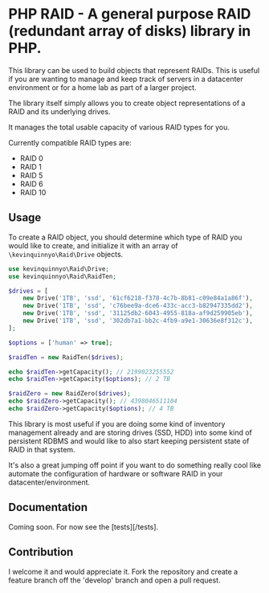 # PHP RAID - A general purpose RAID (redundant array of disks) library in PHP.

This library can be used to build objects that represent RAIDs. This is useful if you are wanting to
manage and keep track of servers in a datacenter environment or for a home lab as part of a larger
project.

The library itself simply allows you to create object representations of a RAID and its underlying drives.

It manages the total usable capacity of various RAID types for you.

Currently compatible RAID types are:

- RAID 0
- RAID 1
- RAID 5
- RAID 6
- RAID 10

## Usage

To create a RAID object, you should determine which type of RAID you would like to create, and initialize
it with an array of `\kevinquinnyo\Raid\Drive` objects.

```php
use kevinquinnyo\Raid\Drive;
use kevinquinnyo\Raid\RaidTen;

$drives = [
    new Drive('1TB', 'ssd', '61cf6218-f378-4c7b-8b81-c09e84a1a86f'),
    new Drive('1TB', 'ssd', 'c76bee9a-dce6-433c-acc3-b82947335dd2'),
    new Drive('1TB', 'ssd', '31125db2-6043-4955-818a-af9d259905eb'),
    new Drive('1TB', 'ssd', '302db7a1-bb2c-4fb9-a9e1-30636e8f312c'),
];

$options = ['human' => true];

$raidTen = new RaidTen($drives);

echo $raidTen->getCapacity(); // 2199023255552
echo $raidTen->getCapacity($options); // 2 TB

$raidZero = new RaidZero($drives);
echo $raidZero->getCapacity(); // 4398046511104
echo $raidZero->getCapacity($options); // 4 TB
```

This library is most useful if you are doing some kind of inventory management already
and are storing drives (SSD, HDD) into some kind of persistent RDBMS and would like to
also start keeping persistent state of RAID in that system.

It's also a great jumping off point if you want to do something really cool like automate
the configuration of hardware or software RAID in your datacenter/environment.

## Documentation

Coming soon. For now see the [tests][/tests].

## Contribution

I welcome it and would appreciate it.  Fork the repository and create a feature branch off the 'develop' branch and open a pull request.

